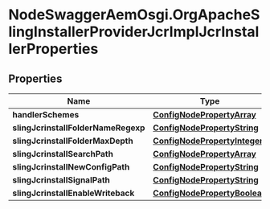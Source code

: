 # NodeSwaggerAemOsgi.OrgApacheSlingInstallerProviderJcrImplJcrInstallerProperties

## Properties
Name | Type | Description | Notes
------------ | ------------- | ------------- | -------------
**handlerSchemes** | [**ConfigNodePropertyArray**](ConfigNodePropertyArray.md) |  | [optional] 
**slingJcrinstallFolderNameRegexp** | [**ConfigNodePropertyString**](ConfigNodePropertyString.md) |  | [optional] 
**slingJcrinstallFolderMaxDepth** | [**ConfigNodePropertyInteger**](ConfigNodePropertyInteger.md) |  | [optional] 
**slingJcrinstallSearchPath** | [**ConfigNodePropertyArray**](ConfigNodePropertyArray.md) |  | [optional] 
**slingJcrinstallNewConfigPath** | [**ConfigNodePropertyString**](ConfigNodePropertyString.md) |  | [optional] 
**slingJcrinstallSignalPath** | [**ConfigNodePropertyString**](ConfigNodePropertyString.md) |  | [optional] 
**slingJcrinstallEnableWriteback** | [**ConfigNodePropertyBoolean**](ConfigNodePropertyBoolean.md) |  | [optional] 


